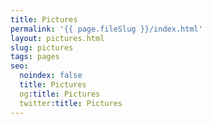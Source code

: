 ```yaml
---
title: Pictures
permalink: '{{ page.fileSlug }}/index.html'
layout: pictures.html
slug: pictures
tags: pages
seo:
  noindex: false
  title: Pictures
  og:title: Pictures
  twitter:title: Pictures
---
```



